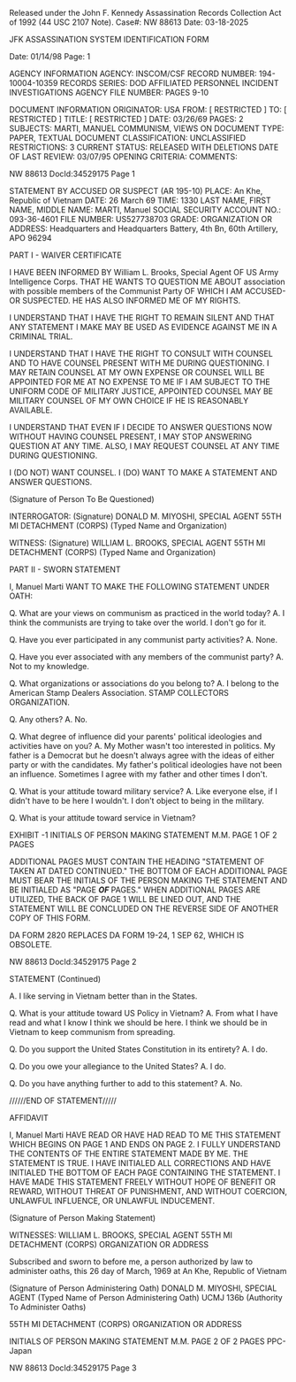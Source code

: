 Released under the John F. Kennedy
Assassination Records Collection Act of
1992 (44 USC 2107 Note). Case#: NW
88613 Date: 03-18-2025

JFK ASSASSINATION SYSTEM
IDENTIFICATION FORM

Date: 01/14/98
Page: 1

AGENCY INFORMATION
AGENCY: INSCOM/CSF
RECORD NUMBER: 194-10004-10359
RECORDS SERIES: DOD AFFILIATED PERSONNEL INCIDENT INVESTIGATIONS
AGENCY FILE NUMBER: PAGES 9-10

DOCUMENT INFORMATION
ORIGINATOR: USA
FROM: [ RESTRICTED ]
TO: [ RESTRICTED ]
TITLE: [ RESTRICTED ]
DATE: 03/26/69
PAGES: 2
SUBJECTS: MARTI, MANUEL
COMMUNISM, VIEWS ON
DOCUMENT TYPE: PAPER, TEXTUAL DOCUMENT
CLASSIFICATION: UNCLASSIFIED
RESTRICTIONS: 3
CURRENT STATUS: RELEASED WITH DELETIONS
DATE OF LAST REVIEW: 03/07/95
OPENING CRITERIA:
COMMENTS:

NW 88613 DocId:34529175 Page 1

STATEMENT BY ACCUSED OR SUSPECT
(AR 195-10)
PLACE: An Khe, Republic of Vietnam
DATE: 26 March 69
TIME: 1330
LAST NAME, FIRST NAME, MIDDLE NAME: MARTI, Manuel
SOCIAL SECURITY ACCOUNT NO.: 093-36-4601
FILE NUMBER: US527738703
GRADE:
ORGANIZATION OR ADDRESS: Headquarters and Headquarters Battery, 4th Bn, 60th Artillery, APO 96294

PART I - WAIVER CERTIFICATE

I HAVE BEEN INFORMED BY William L. Brooks, Special Agent
OF US Army Intelligence Corps.
THAT HE WANTS TO QUESTION ME ABOUT association with possible members of the Communist Party
OF WHICH I AM ACCUSED-OR SUSPECTED. HE HAS ALSO INFORMED ME OF MY RIGHTS.

I UNDERSTAND THAT I HAVE THE RIGHT TO REMAIN SILENT AND THAT ANY STATEMENT I MAKE MAY BE
USED AS EVIDENCE AGAINST ME IN A CRIMINAL TRIAL.

I UNDERSTAND THAT I HAVE THE RIGHT TO CONSULT WITH COUNSEL AND TO HAVE COUNSEL PRESENT
WITH ME DURING QUESTIONING. I MAY RETAIN COUNSEL AT MY OWN EXPENSE OR COUNSEL WILL BE APPOINTED FOR
ME AT NO EXPENSE TO ME IF I AM SUBJECT TO THE UNIFORM CODE OF MILITARY JUSTICE, APPOINTED COUNSEL
MAY BE MILITARY COUNSEL OF MY OWN CHOICE IF HE IS REASONABLY AVAILABLE.

I UNDERSTAND THAT EVEN IF I DECIDE TO ANSWER QUESTIONS NOW WITHOUT HAVING COUNSEL PRESENT,
I MAY STOP ANSWERING QUESTION AT ANY TIME. ALSO, I MAY REQUEST COUNSEL AT ANY TIME DURING QUESTIONING.

I (DO NOT) WANT COUNSEL.
I (DO) WANT TO MAKE A STATEMENT AND ANSWER QUESTIONS.

(Signature of Person To Be Questioned)

INTERROGATOR:
(Signature)
DONALD M. MIYOSHI, SPECIAL AGENT
55TH MI DETACHMENT (CORPS)
(Typed Name and Organization)

WITNESS:
(Signature)
WILLIAM L. BROOKS, SPECIAL AGENT
55TH MI DETACHMENT (CORPS)
(Typed Name and Organization)

PART II - SWORN STATEMENT

I, Manuel Marti WANT TO MAKE THE FOLLOWING STATEMENT UNDER OATH:

Q. What are your views on communism as practiced in the world today?
A. I think the communists are trying to take over the world. I don't go for it.

Q. Have you ever participated in any communist party activities?
A. None.

Q. Have you ever associated with any members of the communist party?
A. Not to my knowledge.

Q. What organizations or associations do you belong to?
A. I belong to the American Stamp Dealers Association. STAMP COLLECTORS ORGANIZATION.

Q. Any others?
A. No.

Q. What degree of influence did your parents' political ideologies and activities have on you?
A. My Mother wasn't too interested in politics. My father is a Democrat but he doesn't always agree with the ideas of either party or with the candidates. My father's political ideologies have not been an influence. Sometimes I agree with my father and other times I don't.

Q. What is your attitude toward military service?
A. Like everyone else, if I didn't have to be here I wouldn't. I don't object to being in the military.

Q. What is your attitude toward service in Vietnam?

EXHIBIT -1
INITIALS OF PERSON MAKING STATEMENT
M.M.
PAGE 1 OF 2 PAGES

ADDITIONAL PAGES MUST CONTAIN THE HEADING "STATEMENT OF TAKEN AT DATED CONTINUED." THE
BOTTOM OF EACH ADDITIONAL PAGE MUST BEAR THE INITIALS OF THE PERSON MAKING THE STATEMENT AND BE
INITIALED AS "PAGE ___OF___ PAGES." WHEN ADDITIONAL PAGES ARE UTILIZED, THE BACK OF PAGE 1 WILL BE LINED OUT, AND THE STATEMENT WILL BE CONCLUDED ON THE REVERSE SIDE OF ANOTHER COPY OF THIS FORM.

DA FORM 2820
REPLACES DA FORM 19-24, 1 SEP 62, WHICH IS OBSOLETE.

NW 88613 DocId:34529175 Page 2

STATEMENT (Continued)

A. I like serving in Vietnam better than in the States.

Q. What is your attitude toward US Policy in Vietnam?
A. From what I have read and what I know I think we should be here. I think we should be in Vietnam to keep communism from spreading.

Q. Do you support the United States Constitution in its entirety?
A. I do.

Q. Do you owe your allegiance to the United States?
A. I do.

Q. Do you have anything further to add to this statement?
A. No.

//////END OF STATEMENT/////

AFFIDAVIT

I, Manuel Marti HAVE READ OR HAVE HAD READ TO ME THIS STATEMENT WHICH BEGINS ON PAGE 1 AND ENDS ON PAGE 2. I FULLY UNDERSTAND THE CONTENTS OF THE ENTIRE STATEMENT
MADE BY ME. THE STATEMENT IS TRUE. I HAVE INITIALED ALL CORRECTIONS AND HAVE INITIALED THE BOTTOM OF EACH PAGE
CONTAINING THE STATEMENT. I HAVE MADE THIS STATEMENT FREELY WITHOUT HOPE OF BENEFIT OR REWARD, WITHOUT THREAT
OF PUNISHMENT, AND WITHOUT COERCION, UNLAWFUL INFLUENCE, OR UNLAWFUL INDUCEMENT.

(Signature of Person Making Statement)

WITNESSES:
WILLIAM L. BROOKS, SPECIAL AGENT
55TH MI DETACHMENT (CORPS)
ORGANIZATION OR ADDRESS

Subscribed and sworn to before me, a person authorized by law
to administer oaths, this 26 day of March, 1969
at An Khe, Republic of Vietnam

(Signature of Person Administering Oath)
DONALD M. MIYOSHI, SPECIAL AGENT
(Typed Name of Person Administering Oath)
UCMJ 136b
(Authority To Administer Oaths)

55TH MI DETACHMENT (CORPS)
ORGANIZATION OR ADDRESS

INITIALS OF PERSON MAKING STATEMENT
M.M.
PAGE 2 OF 2 PAGES
PPC-Japan

NW 88613 DocId:34529175 Page 3
